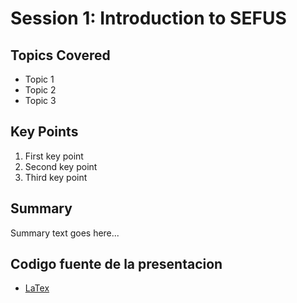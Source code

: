 # Session 1: Introduction to SEFUS

## Topics Covered
- Topic 1
- Topic 2
- Topic 3

## Key Points
1. First key point
2. Second key point
3. Third key point

## Summary
Summary text goes here...

## Codigo fuente de la presentacion
- [LaTex](/assets/LaTex/EM-action.tex)

